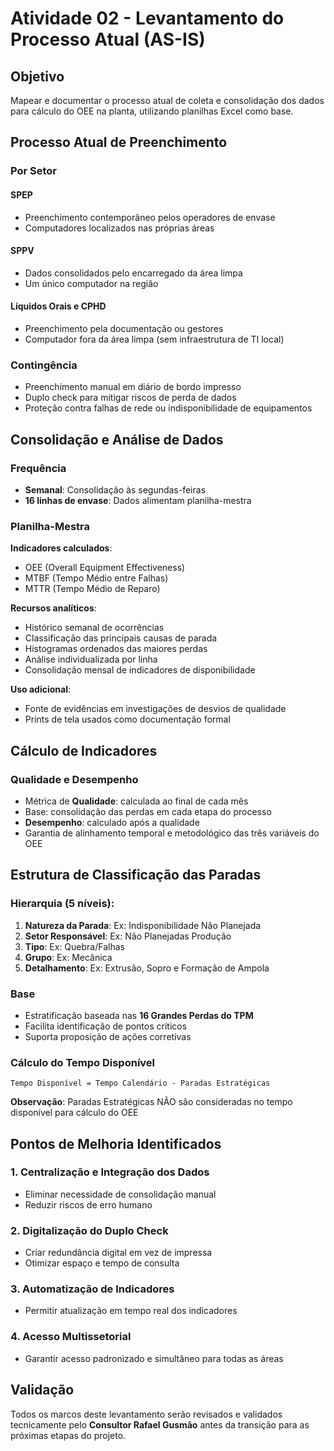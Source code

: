 # Atividade 02 - Levantamento do Processo Atual (AS-IS)

## Objetivo
Mapear e documentar o processo atual de coleta e consolidação dos dados para cálculo do OEE na planta, utilizando planilhas Excel como base.

## Processo Atual de Preenchimento

### Por Setor

#### SPEP
- Preenchimento contemporâneo pelos operadores de envase
- Computadores localizados nas próprias áreas

#### SPPV
- Dados consolidados pelo encarregado da área limpa
- Um único computador na região

#### Líquidos Orais e CPHD
- Preenchimento pela documentação ou gestores
- Computador fora da área limpa (sem infraestrutura de TI local)

### Contingência
- Preenchimento manual em diário de bordo impresso
- Duplo check para mitigar riscos de perda de dados
- Proteção contra falhas de rede ou indisponibilidade de equipamentos

## Consolidação e Análise de Dados

### Frequência
- **Semanal**: Consolidação às segundas-feiras
- **16 linhas de envase**: Dados alimentam planilha-mestra

### Planilha-Mestra
**Indicadores calculados**:
- OEE (Overall Equipment Effectiveness)
- MTBF (Tempo Médio entre Falhas)
- MTTR (Tempo Médio de Reparo)

**Recursos analíticos**:
- Histórico semanal de ocorrências
- Classificação das principais causas de parada
- Histogramas ordenados das maiores perdas
- Análise individualizada por linha
- Consolidação mensal de indicadores de disponibilidade

**Uso adicional**:
- Fonte de evidências em investigações de desvios de qualidade
- Prints de tela usados como documentação formal

## Cálculo de Indicadores

### Qualidade e Desempenho
- Métrica de **Qualidade**: calculada ao final de cada mês
- Base: consolidação das perdas em cada etapa do processo
- **Desempenho**: calculado após a qualidade
- Garantia de alinhamento temporal e metodológico das três variáveis do OEE

## Estrutura de Classificação das Paradas

### Hierarquia (5 níveis):
1. **Natureza da Parada**: Ex: Indisponibilidade Não Planejada
2. **Setor Responsável**: Ex: Não Planejadas Produção
3. **Tipo**: Ex: Quebra/Falhas
4. **Grupo**: Ex: Mecânica
5. **Detalhamento**: Ex: Extrusão, Sopro e Formação de Ampola

### Base
- Estratificação baseada nas **16 Grandes Perdas do TPM**
- Facilita identificação de pontos críticos
- Suporta proposição de ações corretivas

### Cálculo do Tempo Disponível
```
Tempo Disponível = Tempo Calendário - Paradas Estratégicas
```

**Observação**: Paradas Estratégicas NÃO são consideradas no tempo disponível para cálculo do OEE

## Pontos de Melhoria Identificados

### 1. Centralização e Integração dos Dados
- Eliminar necessidade de consolidação manual
- Reduzir riscos de erro humano

### 2. Digitalização do Duplo Check
- Criar redundância digital em vez de impressa
- Otimizar espaço e tempo de consulta

### 3. Automatização de Indicadores
- Permitir atualização em tempo real dos indicadores

### 4. Acesso Multissetorial
- Garantir acesso padronizado e simultâneo para todas as áreas

## Validação
Todos os marcos deste levantamento serão revisados e validados tecnicamente pelo **Consultor Rafael Gusmão** antes da transição para as próximas etapas do projeto.
